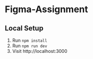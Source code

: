 # Figma-Assignment

## Local Setup

1. Run `npm install`
2. Run `npm run dev`
3. Visit http://localhost:3000

